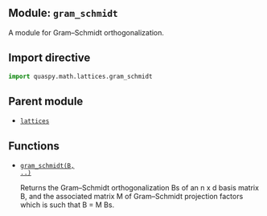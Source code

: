 ## Module: <code>gram_schmidt</code>
A module for Gram–Schmidt orthogonalization.

## Import directive
```python
import quaspy.math.lattices.gram_schmidt
```

## Parent module
- [<code>lattices</code>](../README.md)

## Functions
- [<code>gram_schmidt(B, ..)</code>](gram_schmidt.md)

  Returns the Gram–Schmidt orthogonalization Bs of an n x d basis matrix B, and the associated matrix M of Gram–Schmidt projection factors which is such that B = M Bs.

